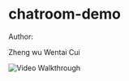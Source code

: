 # chatroom-demo 



Author: 

Zheng wu
Wentai Cui










<img src='http://i.imgur.com/EK8aID1.gif' title='Video Walkthrough' width='' alt='Video Walkthrough' />
